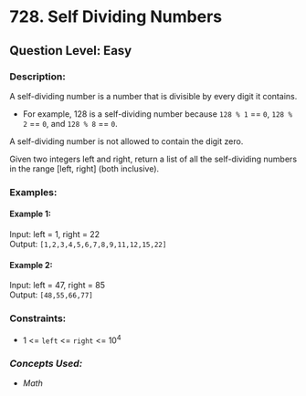 # 728. Self Dividing Numbers
## Question Level: Easy
### Description:
A self-dividing number is a number that is divisible by every digit it contains.
- For example, 128 is a self-dividing number because `128 % 1` == `0`, `128 % 2` == `0`, and `128 % 8` == `0`.

A self-dividing number is not allowed to contain the digit zero.

Given two integers left and right, return a list of all the self-dividing numbers in the range [left, right] (both inclusive).

### Examples:
#### Example 1:

Input: left = 1, right = 22  
Output: `[1,2,3,4,5,6,7,8,9,11,12,15,22]`  
#### Example 2:

Input: left = 47, right = 85  
Output: `[48,55,66,77]`  

### Constraints:

- 1 <= `left` <= `right` <= 10<sup>4</sup>

### <i>Concepts Used:
- Math</i>